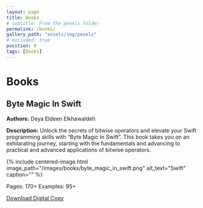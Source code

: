```yaml
---
layout: page
title: Books
# subtitle: From the pexels folder
permalink: /books/
gallery_path: "assets/img/pexels"
# excluded: true
position: 0
tags: [Books]
---
```


# Books

## Byte Magic In Swift

**Authors:** Deya Eldeen Elkhawaldeh

**Description:** Unlock the secrets of bitwise operators and elevate your Swift programming skills with “Byte Magic In Swift”. This book takes you on an exhilarating journey, starting with the fundamentals and advancing to practical and advanced applications of bitwise operators.

{%
 include centered-image.html 
 image_path="/images/books/byte_magic_in_swift.png"
 alt_text="Swift" 
 caption=""
%}

Pages: 170+
Examples: 95+

[Download Digital Copy](https://voidbooks.io/l/byte_magic_in_swift)

<!-- {% include gallery.html gallery_path=page.gallery_path %} -->
